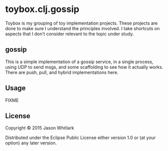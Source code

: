 # toybox.clj.gossip

Toybox is my grouping of toy implementation projects.  These projects
are done to make sure I understand the principles involved.  I take
shortcuts on aspects that I don't consider relevant to the topic under
study.

## gossip

This is a simple implementation of a gossip service, in a single
process, using UDP to send msgs, and some scaffolding to see how it
actually works.  There are push, pull, and hybrid implementations
here.

## Usage

FIXME

## License

Copyright © 2015 Jason Whitlark

Distributed under the Eclipse Public License either version 1.0 or (at
your option) any later version.
